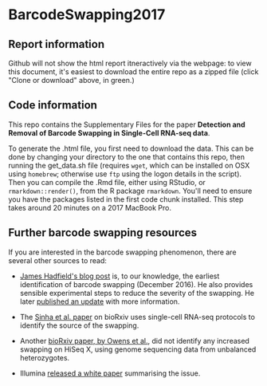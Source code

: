 # BarcodeSwapping2017
## Report information

Github will not show the html report itneractively via the webpage: to view this document, it's easiest to download the entire repo as a zipped file (click "Clone or download" above, in green.)

## Code information

This repo contains the Supplementary Files for the paper **Detection and Removal of Barcode Swapping in Single-Cell RNA-seq data**.

To generate the .html file, you first need to download the data. This can be done by changing your directory to the one that contains this repo,
then running the get_data.sh file (requires `wget`, which can be installed on OSX using `homebrew`; otherwise use `ftp` using the logon details in the script). Then you can compile the .Rmd file, either using RStudio, 
or `rmarkdown::render()`, from the R package `rmarkdown`. You'll need to ensure you have the packages listed in the first code chunk installed. This step takes around 20 minutes on a 2017 MacBook Pro.

## Further barcode swapping resources

If you are interested in the barcode swapping phenomenon, there are several other sources to read:

* [James Hadfield's blog post](http://enseqlopedia.com/2016/12/index-mis-assignment-between-samples-on-hiseq-4000-and-x-ten/) is, to our knowledge, the earliest identification of barcode swapping (December 2016). He also provides sensible experimental steps to reduce the severity of the swapping. He later [published an update](http://enseqlopedia.com/2017/04/update-illumina-index-swapping-5/) with more information.

* The [Sinha et al. paper](http://www.biorxiv.org/content/early/2017/04/09/125724) on bioRxiv uses single-cell RNA-seq protocols to identify the source of the swapping.

* Another [bioRxiv paper, by Owens et al.](http://www.biorxiv.org/content/early/2017/05/25/142356), did not identify any increased swapping on HiSeq X, using genome sequencing data from unbalanced heterozygotes. 

* Illumina [released a white paper](https://www.illumina.com/content/dam/illumina-marketing/documents/products/whitepapers/index-hopping-white-paper-770-2017-004.pdf?linkId=36607862) summarising the issue.
